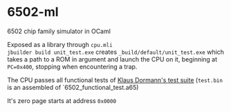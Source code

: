 # 6502-ml
6502 chip family simulator in OCaml

Exposed as a library through `cpu.mli`  
`jbuilder build unit_test.exe` creates `_build/default/unit_test.exe` which takes a path to a ROM in argument and launch the CPU on it, beginning at `PC=0x400`, stopping when encountering a trap.  

The CPU passes all functional tests of [Klaus Dormann's test suite](https://github.com/Klaus2m5/6502_65C02_functional_tests) (`test.bin` is an assembled of `6502_functional_test.a65)  

It's zero page starts at address `0x0000`
